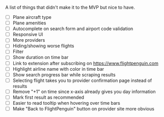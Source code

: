 A list of things that didn't make it to the MVP but nice to have.

- [ ] Plane aircraft type
- [ ] Plane amenities
- [ ] Autocomplete on search form and airport code validation
- [ ] Responsive UI
- [ ] More providers
- [ ] Hiding/showing worse flights
- [ ] Filter
- [ ] Show duration on time bar
- [ ] Link to extension after subscribing on https://www.flightpenguin.com
- [ ] Highlight airline name with color in time bar
- [ ] Show search progress bar while scraping results
- [ ] Selecting flight takes you to provider confirmation page instead of results
- [ ] Remove "+1" on time since x-axis already gives you day information
- [ ] Mark first result as recommended
- [ ] Easier to read tooltip when hovering over time bars
- [ ] Make "Back to FlightPenguin" button on provider site more obvious
